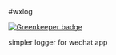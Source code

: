 #wxlog

[![Greenkeeper badge](https://badges.greenkeeper.io/zhuangya/wxlog.svg)](https://greenkeeper.io/)

simpler logger for wechat app
